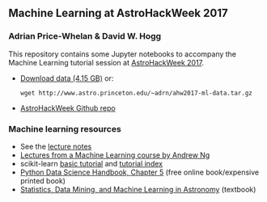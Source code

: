 ## Machine Learning at AstroHackWeek 2017

### Adrian Price-Whelan & David W. Hogg

This repository contains some Jupyter notebooks to accompany the Machine
Learning tutorial session at
[AstroHackWeek 2017](http://astrohackweek.org/2017/).

* [Download data (4.15
  GB)](http://www.astro.princeton.edu/~adrn/ahw2017-ml-data.tar.gz) or:

    ```
    wget http://www.astro.princeton.edu/~adrn/ahw2017-ml-data.tar.gz
    ```

* [AstroHackWeek Github
  repo](https://github.com/AstroHackWeek/AstroHackWeek2017/)

### Machine learning resources

* See the [lecture
  notes](https://github.com/AstroHackWeek/AstroHackWeek2017/blob/master/lecture-notes.md)
* [Lectures from a Machine Learning course by Andrew
  Ng](https://see.stanford.edu/Course/CS229)
* scikit-learn [basic
  tutorial](http://scikit-learn.org/stable/tutorial/basic/tutorial.html) and
  [tutorial index](http://scikit-learn.org/stable/tutorial/index.html)
* [Python Data Science Handbook, Chapter 5](https://jakevdp.github.io/PythonDataScienceHandbook/05.00-machine-learning.html) (free online book/expensive printed book)
* [Statistics, Data Mining, and Machine Learning in
  Astronomy](http://press.princeton.edu/titles/10159.html) (textbook)
